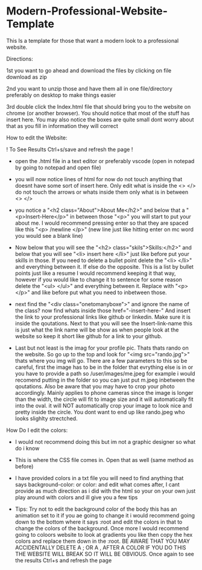 # Modern-Professional-Website-Template
This Is a template for those that want a modern look to a professional website.

Directions:

1st you want to go ahead and download the files by clicking on file download as zip

2nd you want to unzip those and have them all in one file/directory preferably on desktop to make things easier

3rd double click the Index.html file that should bring you to the website on chrome (or another browser). You should notice that most of the stuff has insert here. You may also notice the boxes are quite small dont worry about that as you fill in information they will correct

How to edit the Website:

! To See Results Ctrl+s/save and refresh the page !

* open the .html file in a text editor or preferably vscode (open in notepad by going to notepad and open file)

* you will now notice lines of html for now do not touch anything that doesnt have some sort of insert here. Only edit what is inside the &lt;&gt; &lt;/&gt; do not touch the arrows or whats inside them only what is in between &lt;&gt; &lt;/&gt; 

* you notice a "&lt;h2 class="About"&gt;About Me&lt;/h2&gt;" and below that a "&lt;p&gt;Insert-Here&lt;/p&gt;" in between those "&lt;p&gt;" you will start to put your about me. I would recommend pressing enter so that they are spaced like this "&lt;p&gt; /newline &lt;/p&gt;" (new line just like hitting enter on mc word you would see a blank line)

* Now below that you will see the "&lt;h2&gt; class="skils"&gt;Skills:&lt;/h2&gt;" and below that you will see "&lt;li&gt; insert here &lt;/li&gt;" just like before put your skills in those. If you need to delete a bullet point delete the "&lt;li&gt; &lt;/li&gt;" and everything between it. If else do the opposite. This is a list by bullet points just like a resume I would recommend keeping it that way, however if you would like to change it to sentence for some reason delete the "&lt;ul&gt; &lt;/ul&gt;" and everything between it. Replace with "&lt;p&gt; &lt;/p&gt;" and like before put what you need to inbetween those.

* next find the "&lt;div class="onetomanyboxe"&gt;" and ignore the name of the class? now find whats inside those href="-insert-here-" And insert the link to your professional links like github or linkedin. Make sure it is inside the qoutations. Next to that you will see the Insert-link-name this is just what the link name will be show as when people look at the website so keep it short like github for a link to your github.

* Last but not least is the imag for your profile pic. Thats thats rando on the website. So go up to the top and look for "&lt;img src="rando.jpg"&gt;" thats where you img will go. There are a few parameters to this so be careful, first the image has to be in the folder that evrything else is in or you have to provide a path so /user/images/me.jpeg for example i would recomend putting in the folder so you can just put m.jpeg inbetween the qoutations. Also be aware that you may have to crop your photo accordingly. Mainly applies to phone cameras since the image is longer than the width, the circle will fit to image size and it will automatically fit into the oval. it will NOT automatically crop your image to look nice and pretty inside the circle. You dont want to end up like rando.jpeg who looks slighlty strectched.


How Do I edit the colors:

* I would not recommend doing this but im not a graphic designer so what do i know

* This is where the CSS file comes in. Open that as well (same method as before)

* I have provided colors in a txt file you will need to find anything that says background-color: or color: and edit what comes after, I cant provide as much direction as i did with the html so your on your own just play around with colors and ill give you a few tips

* Tips: Try not to edit the background color of the body this has an animation set to it if you ae going to change it i would recommend going down to the bottom where it says :root and edit the colors in that to change the colors of the background. Once more I would recommend going to coloors website to look at gradients you like then copy the hex colors and replace them down in the :root. BE AWARE THAT YOU MAY ACCIDENTALLY DELETE A ; OR A , AFTER A COLOR IF YOU DO THIS THE WEBSITE WILL BREAK SO IT WILL BE OBVIOUS. Once again to see the results Ctrl+s and refresh the page 
